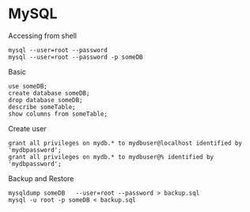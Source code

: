 MySQL
=====

Accessing from shell

    mysql --user=root --password
    mysql --user=root --password -p someDB

Basic

    use someDB;
    create database someDB;
    drop database someDB;
    describe someTable;
    show columns from someTable;

Create user

    grant all privileges on mydb.* to mydbuser@localhost identified by 'mydbpassword';
    grant all privileges on mydb.* to mydbuser@% identified by 'mydbpassword';

Backup and Restore

    mysqldump someDB   --user=root --password > backup.sql
    mysql -u root -p someDB < backup.sql
